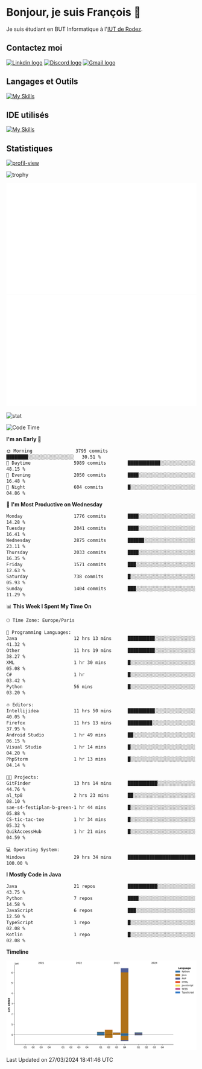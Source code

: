 # Bonjour, je suis François 👋

Je suis étudiant en BUT Informatique à l'[IUT de Rodez](https://iut-rodez.fr).

## Contactez moi

<p>
<a href="https://www.linkedin.com/in/fran%C3%A7ois-de-saint-palais-00985327a/" target="blank"><img src="https://img.shields.io/badge/LinkedIn-0077B5?style=for-the-badge&logo=linkedin&logoColor=white" alt="Linkdin logo"/></a>
<a href="https://discord.gg/francis389" target="blank"><img src="https://img.shields.io/badge/Discord-7289DA?style=for-the-badge&logo=discord&logoColor=white" alt="Discord logo" /></a>
<a href="mailto:francois-sp@gmx.fr" target="blank"><img src="https://img.shields.io/badge/Gmail-D14836?style=for-the-badge&logo=gmail&logoColor=white" alt="Gmail logo"/></a> 
</p>

## Langages et Outils

[![My Skills](https://skillicons.dev/icons?i=java,py,kotlin,git,html,css,sass,vue,angular,react,bootstrap,js,ts,php,mysql,sqlite,grafana,linux,windows,figma,postman)](https://skillicons.dev)

## IDE utilisés

[![My Skills](https://skillicons.dev/icons?i=idea,phpstorm,pycharm,androidstudio,vscode,webstorm,eclipse)](https://skillicons.dev)

## Statistiques

[![profil-view](https://komarev.com/ghpvc/?username=francois389&label=Profile%20views&color=0e75b6&style=flat)](https://github.com/ryo-ma/github-profile-trophy)

![trophy](https://github-profile-trophy.vercel.app/?username=Francois389&theme=onedark&column=-1)

![top-lang](https://raw.githubusercontent.com/Francois389/github-stat/master/generated/languages.svg#gh-dark-mode-only)
![](https://raw.githubusercontent.com/Francois389/github-stat/master/generated/overview.svg#gh-dark-mode-only)

![stat](https://github-readme-stats.vercel.app/api?username=francois389&show_icons=true&locale=fr&theme=onedark)

<!--START_SECTION:waka-->
![Code Time](http://img.shields.io/badge/Code%20Time-77%20hrs%2049%20mins-blue)

**I'm an Early 🐤** 

```text
🌞 Morning                3795 commits        ████████░░░░░░░░░░░░░░░░░   30.51 % 
🌆 Daytime                5989 commits        ████████████░░░░░░░░░░░░░   48.15 % 
🌃 Evening                2050 commits        ████░░░░░░░░░░░░░░░░░░░░░   16.48 % 
🌙 Night                  604 commits         █░░░░░░░░░░░░░░░░░░░░░░░░   04.86 % 
```
📅 **I'm Most Productive on Wednesday** 

```text
Monday                   1776 commits        ████░░░░░░░░░░░░░░░░░░░░░   14.28 % 
Tuesday                  2041 commits        ████░░░░░░░░░░░░░░░░░░░░░   16.41 % 
Wednesday                2875 commits        ██████░░░░░░░░░░░░░░░░░░░   23.11 % 
Thursday                 2033 commits        ████░░░░░░░░░░░░░░░░░░░░░   16.35 % 
Friday                   1571 commits        ███░░░░░░░░░░░░░░░░░░░░░░   12.63 % 
Saturday                 738 commits         █░░░░░░░░░░░░░░░░░░░░░░░░   05.93 % 
Sunday                   1404 commits        ███░░░░░░░░░░░░░░░░░░░░░░   11.29 % 
```


📊 **This Week I Spent My Time On** 

```text
🕑︎ Time Zone: Europe/Paris

💬 Programming Languages: 
Java                     12 hrs 13 mins      ██████████░░░░░░░░░░░░░░░   41.32 % 
Other                    11 hrs 19 mins      ██████████░░░░░░░░░░░░░░░   38.27 % 
XML                      1 hr 30 mins        █░░░░░░░░░░░░░░░░░░░░░░░░   05.08 % 
C#                       1 hr                █░░░░░░░░░░░░░░░░░░░░░░░░   03.42 % 
Python                   56 mins             █░░░░░░░░░░░░░░░░░░░░░░░░   03.20 % 

🔥 Editors: 
Intellijidea             11 hrs 50 mins      ██████████░░░░░░░░░░░░░░░   40.05 % 
Firefox                  11 hrs 13 mins      █████████░░░░░░░░░░░░░░░░   37.95 % 
Android Studio           1 hr 49 mins        ██░░░░░░░░░░░░░░░░░░░░░░░   06.15 % 
Visual Studio            1 hr 14 mins        █░░░░░░░░░░░░░░░░░░░░░░░░   04.20 % 
PhpStorm                 1 hr 13 mins        █░░░░░░░░░░░░░░░░░░░░░░░░   04.14 % 

🐱‍💻 Projects: 
GitFinder                13 hrs 14 mins      ███████████░░░░░░░░░░░░░░   44.76 % 
al_tp8                   2 hrs 23 mins       ██░░░░░░░░░░░░░░░░░░░░░░░   08.10 % 
sae-s4-festiplan-b-green-1 hr 44 mins        █░░░░░░░░░░░░░░░░░░░░░░░░   05.88 % 
CS-tic-tac-toe           1 hr 34 mins        █░░░░░░░░░░░░░░░░░░░░░░░░   05.32 % 
QuikAccessHub            1 hr 21 mins        █░░░░░░░░░░░░░░░░░░░░░░░░   04.59 % 

💻 Operating System: 
Windows                  29 hrs 34 mins      █████████████████████████   100.00 % 
```

**I Mostly Code in Java** 

```text
Java                     21 repos            ███████████░░░░░░░░░░░░░░   43.75 % 
Python                   7 repos             ████░░░░░░░░░░░░░░░░░░░░░   14.58 % 
JavaScript               6 repos             ███░░░░░░░░░░░░░░░░░░░░░░   12.50 % 
TypeScript               1 repo              █░░░░░░░░░░░░░░░░░░░░░░░░   02.08 % 
Kotlin                   1 repo              █░░░░░░░░░░░░░░░░░░░░░░░░   02.08 % 
```



**Timeline**

![Lines of Code chart](https://raw.githubusercontent.com/Francois389/Francois389/main/assets/bar_graph.png)


 Last Updated on 27/03/2024 18:41:46 UTC
<!--END_SECTION:waka-->
